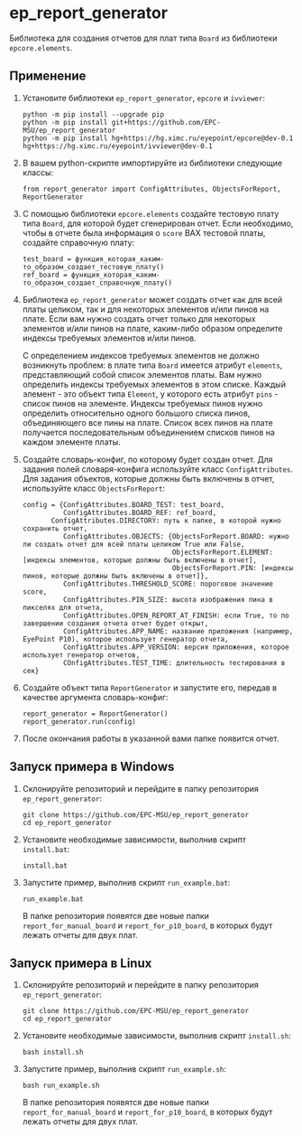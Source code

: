 # ep_report_generator
Библиотека для создания отчетов для плат типа `Board` из библиотеки `epcore.elements`.

## Применение

1. Установите библиотеки `ep_report_generator`, `epcore` и `ivviewer`:

   ```
   python -m pip install --upgrade pip
   python -m pip install git+https://github.com/EPC-MSU/ep_report_generator
   python -m pip install hg+https://hg.ximc.ru/eyepoint/epcore@dev-0.1 hg+https://hg.ximc.ru/eyepoint/ivviewer@dev-0.1
   ```

2. В вашем python-скрипте импортируйте из библиотеки следующие классы:

   ```
   from report_generator import ConfigAttributes, ObjectsForReport, ReportGenerator
   ```

3. С помощью библиотеки `epcore.elements` создайте тестовую плату типа `Board`, для которой будет сгенерирован отчет. Если необходимо, чтобы в отчете была информация о `score`  ВАХ тестовой платы, создайте справочную плату:

   ```
   test_board = функция_которая_каким-то_образом_создает_тестовую_плату()
   ref_board = функция_которая_каким-то_образом_создает_справочную_плату()
   ```

4. Библиотека `ep_report_generator` может создать отчет как для всей платы целиком, так и для некоторых элементов и/или пинов на плате. Если вам нужно создать отчет только для некоторых элементов и/или пинов на плате, каким-либо образом определите индексы требуемых элементов и/или пинов.

   С определением индексов требуемых элементов не должно возникнуть проблем: в плате типа `Board` имеется атрибут `elements`, представляющий собой список элементов платы. Вам нужно определить индексы требуемых элементов в этом списке. Каждый элемент - это объект типа `Element`, у которого есть атрибут `pins` - список пинов на элементе. Индексы требуемых пинов нужно определить относительно одного большого списка пинов, объединяющего все пины на плате. Список всех пинов на плате получается последовательным объединением списков пинов на каждом элементе платы.

5. Создайте словарь-конфиг, по которому будет создан отчет. Для задания полей словаря-конфига используйте класс `ConfigAttributes`. Для задания объектов, которые должны быть включены в отчет, используйте класс `ObjectsForReport`:

   ```
   config = {ConfigAttributes.BOARD_TEST: test_board,
             ConfigAttributes.BOARD_REF: ref_board,
   		  ConfigAttributes.DIRECTORY: путь к папке, в которой нужно сохранить отчет,
             ConfigAttributes.OBJECTS: {ObjectsForReport.BOARD: нужно ли создать отчет для всей платы целиком True или False,
                                        ObjectsForReport.ELEMENT: [индексы элементов, которые должны быть включены в отчет],
                                        ObjectsForReport.PIN: [индексы пинов, которые должны быть включены в отчет]},
             ConfigAttributes.THRESHOLD_SCORE: пороговое значение score,
             ConfigAttributes.PIN_SIZE: высота изображения пина в пикселях для отчета,
             ConfigAttributes.OPEN_REPORT_AT_FINISH: если True, то по завершении создания отчета отчет будет открыт,
             ConfigAttributes.APP_NAME: название приложения (например, EyePoint P10), которое использует генератор отчета,
             ConfigAttributes.APP_VERSION: версия приложения, которое использует генератор отчетов,
             COnfigAttributes.TEST_TIME: длительность тестирования в сек}
   ```

6. Создайте объект типа `ReportGenerator` и запустите его, передав в качестве аргумента словарь-конфиг:

   ```
   report_generator = ReportGenerator()
   report_generator.run(config)
   ```

7. После окончания работы в указанной вами папке появится отчет.

## Запуск примера в Windows

1. Склонируйте репозиторий и перейдите в папку репозитория `ep_report_generator`:

   ```
   git clone https://github.com/EPC-MSU/ep_report_generator
   cd ep_report_generator
   ```

2. Установите необходимые зависимости, выполнив скрипт `install.bat`:

   ```
   install.bat
   ```

   

3. Запустите пример, выполнив скрипт `run_example.bat`:

   ```
   run_example.bat
   ```

   В папке репозитория появятся две новые папки `report_for_manual_board` и `report_for_p10_board`, в которых будут лежать отчеты для двух плат.

## Запуск примера в Linux

1. Склонируйте репозиторий и перейдите в папку репозитория `ep_report_generator`:

   ```
   git clone https://github.com/EPC-MSU/ep_report_generator
   cd ep_report_generator
   ```

2. Установите необходимые зависимости, выполнив скрипт `install.sh`:

   ```
   bash install.sh
   ```

3. Запустите пример, выполнив скрипт `run_example.sh`:

   ```
   bash run_example.sh
   ```

   В папке репозитория появятся две новые папки `report_for_manual_board` и `report_for_p10_board`, в которых будут лежать отчеты для двух плат.


